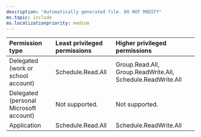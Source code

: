 ```yaml
---
description: "Automatically generated file. DO NOT MODIFY"
ms.topic: include
ms.localizationpriority: medium
---
```


|Permission type|Least privileged permissions|Higher privileged permissions|
|:---|:---|:---|
|Delegated (work or school account)|Schedule.Read.All|Group.Read.All, Group.ReadWrite.All, Schedule.ReadWrite.All|
|Delegated (personal Microsoft account)|Not supported.|Not supported.|
|Application|Schedule.Read.All|Schedule.ReadWrite.All|

